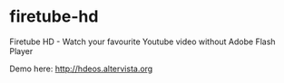 firetube-hd
===========

Firetube HD - Watch your favourite Youtube video without Adobe Flash Player

Demo here: http://hdeos.altervista.org
